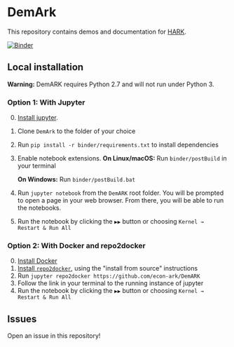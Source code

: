 # DemArk

This repository contains demos and documentation for [HARK](https://github.com/econ-ark/HARK).

[![Binder](https://mybinder.org/badge.svg)](https://mybinder.org/v2/gh/econ-ark/DemARK/stable)

## Local installation

**Warning:** DemARK requires Python 2.7 and will not run under Python 3.

### Option 1: With Jupyter

0. [Install jupyter](https://jupyter.org/install).
1. Clone `DemArk` to the folder of your choice
2. Run `pip install -r binder/requirements.txt` to install dependencies
3. Enable notebook extensions.
   **On Linux/macOS:**
   Run `binder/postBuild` in your terminal

   **On Windows:**
   Run `binder/postBuild.bat`

4. Run `jupyter notebook` from the `DemARK` root folder. You will be prompted to open a page in your web browser. From there, you will be able to run the notebooks.
5. Run the notebook by clicking the `▶▶` button or choosing `Kernel → Restart & Run All`

### Option 2: With Docker and repo2docker

0. [Install Docker](https://www.docker.com/community-edition)
1. [Install `repo2docker`](https://github.com/jupyter/repo2docker#installation), using the "install from source" instructions
2. Run `jupyter repo2docker https://github.com/econ-ark/DemARK`
3. Follow the link in your terminal to the running instance of jupyter
4. Run the notebook by clicking the `▶▶` button or choosing `Kernel → Restart & Run All`


## Issues

Open an issue in this repository!
